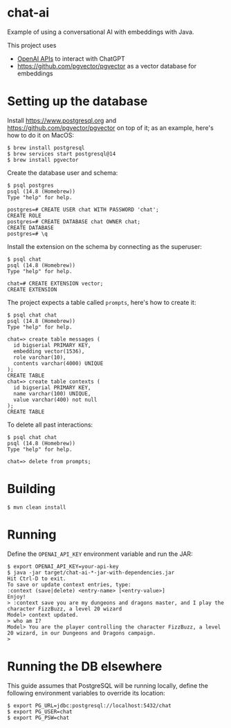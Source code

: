 # chat-ai

Example of using a conversational AI with embeddings with Java.

This project uses
* [OpenAI APIs](https://platform.openai.com/docs/api-reference) to interact with ChatGPT
* <https://github.com/pgvector/pgvector> as a vector database for embeddings

# Setting up the database

Install <https://www.postgresql.org> and <https://github.com/pgvector/pgvector> on
top of it; as an example, here's how to do it on MacOS:

```shell
$ brew install postgresql
$ brew services start postgresql@14
$ brew install pgvector
```

Create the database user and schema:

```shell
$ psql postgres
psql (14.8 (Homebrew))
Type "help" for help.

postgres=# CREATE USER chat WITH PASSWORD 'chat';
CREATE ROLE
postgres=# CREATE DATABASE chat OWNER chat;
CREATE DATABASE
postgres=# \q
```

Install the extension on the schema by connecting as the superuser:

```shell
$ psql chat
psql (14.8 (Homebrew))
Type "help" for help.

chat=# CREATE EXTENSION vector;
CREATE EXTENSION
```

The project expects a table called `prompts`, here's how to create it:

```shell
$ psql chat chat
psql (14.8 (Homebrew))
Type "help" for help.

chat=> create table messages (
  id bigserial PRIMARY KEY,
  embedding vector(1536),
  role varchar(10),
  contents varchar(4000) UNIQUE
);
CREATE TABLE
chat=> create table contexts (
  id bigserial PRIMARY KEY,
  name varchar(100) UNIQUE,
  value varchar(400) not null
);
CREATE TABLE
```

To delete all past interactions:

```shell
$ psql chat chat
psql (14.8 (Homebrew))
Type "help" for help.

chat=> delete from prompts;
```

# Building

```shell
$ mvn clean install
```

# Running

Define the `OPENAI_API_KEY` environment variable and run the JAR:

```shell
$ export OPENAI_API_KEY=your-api-key
$ java -jar target/chat-ai-*-jar-with-dependencies.jar
Hit Ctrl-D to exit.
To save or update context entries, type:
:context (save|delete) <entry-name> [<entry-value>]
Enjoy!
> :context save you are my dungeons and dragons master, and I play the character FizzBuzz, a level 20 wizard
Model> context updated.
> who am I?
Model> You are the player controlling the character FizzBuzz, a level 20 wizard, in our Dungeons and Dragons campaign.
> 
```

# Running the DB elsewhere

This guide assumes that PostgreSQL will be running locally, define the following
environment variables to override its location:

```shell
$ export PG_URL=jdbc:postgresql://localhost:5432/chat
$ export PG_USER=chat
$ export PG_PSW=chat
```
